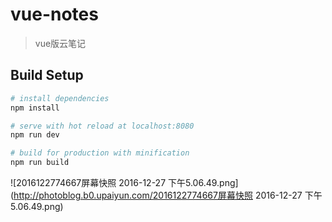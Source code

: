 # vue-notes

> vue版云笔记

## Build Setup

``` bash
# install dependencies
npm install

# serve with hot reload at localhost:8080
npm run dev

# build for production with minification
npm run build


```
![2016122774667屏幕快照 2016-12-27 下午5.06.49.png](http://photoblog.b0.upaiyun.com/2016122774667屏幕快照 2016-12-27 下午5.06.49.png)



